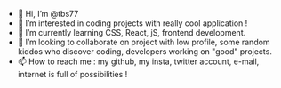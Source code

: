 - 👋 Hi, I’m @tbs77
- 👀 I’m interested in coding projects with really cool application !
- 🌱 I’m currently learning CSS, React, jS, frontend development.
- 💞️ I’m looking to collaborate on project with low profile, some random kiddos who discover coding, developers working on "good" projects.
- 📫 How to reach me : my github, my insta, twitter account, e-mail, internet is full of possibilities !

<!---
tbs77/tbs77 is a ✨ special ✨ repository because its `README.md` (this file) appears on your GitHub profile.
You can click the Preview link to take a look at your changes.
--->
